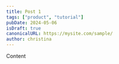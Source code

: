 ```yaml
---
title: Post 1
tags: ["product", "tutorial"]
pubDate: 2024-05-06
isDraft: true
canonicalURL: https://mysite.com/sample/
author: christina
---
```


Content
